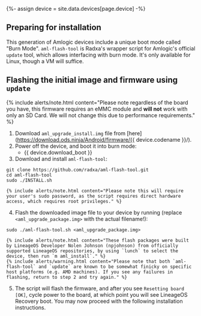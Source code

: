 {%- assign device = site.data.devices[page.device] -%}

## Preparing for installation

This generation of Amlogic devices include a unique boot mode called "Burn Mode".
`aml-flash-tool` is Radxa's wrapper script for Amlogic's official `update` tool, which allows interfacing with burn mode. It's only available for Linux, though a VM will suffice.

## Flashing the initial image and firmware using `update`

{% include alerts/note.html content="Please note regardless of the board you have, this firmware requires an eMMC module and **will not** work with only an SD Card. We will not change this due to performance requirements." %}

1. Download `aml_upgrade_install.img` file from [here](https://download.ods.ninja/Android/firmware/{{ device.codename }}/).
2. Power off the device, and boot it into burn mode:
    * {{ device.download_boot }}
3. Download and install `aml-flash-tool`:
```
git clone https://github.com/radxa/aml-flash-tool.git
cd aml-flash-tool
sudo ./INSTALL.sh
```
    {% include alerts/note.html content="Please note this will require your user's sudo password, as the script requires direct hardware access, which requires root privileges." %}
4. Flash the downloaded image file to your device by running (replace `<aml_upgrade_package.img>` with the actual filename!):
```
sudo ./aml-flash-tool.sh <aml_upgrade_package.img>
```
    {% include alerts/note.html content="These flash packages were built by LineageOS Developer Nolen Johnson (npjohnson) from officially supported LineageOS repositories, by using `lunch` to select the device, then run `m aml_install`." %}
    {% include alerts/warning.html content="Please note that both `aml-flash-tool` and `update` are known to be somewhat finicky on specific host platforms (e.g. AMD machines). If you see any failures in flashing, return to step 2 and try again." %}
5. The script will flash the firmware, and after you see `Resetting board [OK]`, cycle power to the board, at which point you will see LineageOS Recovery boot. You may now proceed with the following installation instructions.
